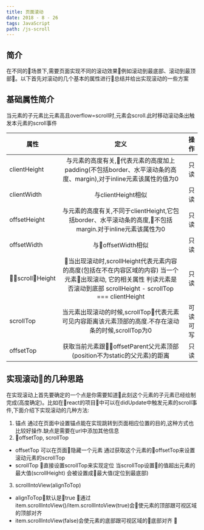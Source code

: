 ```yaml
---
title: 页面滚动
date: 2018 - 8 - 26
tags: JavaScript
path: /js-scroll
---
```


## 简介
在不同的场景下,需要页面实现不同的滚动效果例如滚动到最底部、滚动到最顶部。以下首先对滚动的几个基本的属性进行总结并给出实现滚动的一些方案

## 基础属性简介
当元素的子元素比元素高且overflow=scroll时,元素会scroll.此时移动滚动条出触发本元素的scroll事件  

| 属性 | 定义 | 操作| 
| - | :-: | -: | 
| clientHeight | 与元素的高度有关,代表元素的高度加上padding(不包括border、水平滚动条的高度、margin),对于inline元素该属性的值为0 | 只读 | 
| clientWidth | 与clientHeight相似 | 只读 |
| offsetHeight | 与元素的高度有关,不同于clientHeight,它包括border、水平滚动条的高度,不包括margin.对于inline元素该属性为0 |  只读 |
| offsetWidth | 与offsetWidth相似 | 只读 |  
| scrollHeight | 当出现滚动时,scrollHeight代表元素内容的高度(包括在不在内容区域的内容)  当一个元素出现滚动, 它的相关属性 判读元素是否滚动到底部 scrollHeight - scrollTop === clientHeight | 只读 |
| scrollTop | 当元素出现滚动的时候,scrollTop代表元素可见内容距离该元素顶部的高度.不存在滚动条的时候,scrollTop为0 | 可读可写 |
|offsetTop | 获取当前元素跟offsetParent父元素顶部(position不为static的父元素)的距离 | 只读 |

## 实现滚动的几种思路
在实现滚动上首先要确定的一个点是你需要知道此刻这个元素的子元素已经绘制完成(高度确定)。比如在react的项目中可以在didUpdate中触发元素的scroll事件,下面介绍下实现滚动的几种方法:
1. 锚点 通过在页面中设置锚点能在实现跳转到页面相应位置的目的,这种方式也比较好操作.缺点是需要在url中添加其他信息
2. offsetTop, scrollTop  
  * offsetTop 可以在页面隐藏一个元素 通过获取这个元素的offsetTop来设置滚动元素的scrollTop 
  * scrollTop 直接设置scrollTop来实现定位 当scrollTop设置的值超出元素的最大值(scrollHeight) 会被设置成最大值(定位到最底部)  
3. scrollIntoView(alignToTop)   
  * alignToTop默认是true 通过item.scrollIntoView()/item.scrollIntoView(true)会使元素的顶部跟可视区域的顶部对齐
  * item.scrollIntoView(false)会使元素的底部跟可视区域的底部对齐 